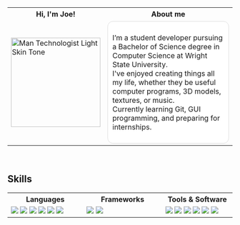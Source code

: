 <div width="100%" align="left">

<table>
<tr>

<th>Hi, I'm Joe!</th>
<th>About me</th>

</tr>

<tr>
  
<td width="150" valign="center">
  
<img src="https://raw.githubusercontent.com/Tarikul-Islam-Anik/Animated-Fluent-Emojis/master/Emojis/People%20with%20professions/Man%20Technologist%20Light%20Skin%20Tone.png" alt="Man Technologist Light Skin Tone" width="200" height="200" />

</td>

<td width="1000" valign="top">
<div style="padding: 10px; border-radius: 12px; background: #fff; border: 1px solid #ddd;">
  
I’m a student developer pursuing a Bachelor of Science degree in Computer Science at Wright State University.<br>
I've enjoyed creating things all my life, whether they be useful computer programs, 3D models, textures, or music.<br>
Currently learning Git, GUI programming, and preparing for internships.  

</div>
</td>

</tr>

</table>
</div>

<br />

## Skills

<div width="100%">
<table>
<tr>
<th>Languages</th>
<th>Frameworks</th>
<th>Tools & Software</th>

</tr>
<tr>
  
<td width="338" align="left" valign="top">
<img src="https://img.shields.io/badge/C++-015798?style=popout&logo=cplusplus&logoColor=white"/>
<img src="https://img.shields.io/badge/Java-f1941d?style=popout&logoColor=white"/>
<img src="https://img.shields.io/badge/Latex-008080?style=popout&logo=latex&logoColor=white"/>
<img src="https://img.shields.io/badge/R-2268bb?style=popout&logo=r&logoColor=white"/>
<img src="https://img.shields.io/badge/AutoHotkey-a4d2a6?style=popout&logo=autohotkey&logoColor=white"/>
<img src="https://img.shields.io/badge/Markdown-343a40?style=popout&logo=markdown&logoColor=white"/>
</td>

<td width="338" align="left" valign="top">
<img src="https://img.shields.io/badge/Qt-2cde85?style=popout&logo=qt&logoColor=white"/>
<img src="https://img.shields.io/badge/JavaFX-4ba3cb?style=popout&logoColor=white"/>
</td>

<td width="338" align="left" valign="top">
<img src="https://img.shields.io/badge/Git-F05032?style=popout&logo=git&logoColor=white"/>
<img src="https://img.shields.io/badge/VisualStudio-9f73d5?style=popout&logoColor=white"/>
<img src="https://img.shields.io/badge/Eclipse_IDE-050f36?style=popout&logo=eclipseide&logoColor=white"/>
<img src="https://img.shields.io/badge/GitKraken-148e84?style=popout&logo=gitkraken&logoColor=white"/>
<img src="https://img.shields.io/badge/Blender-f86d21?style=popout&logo=blender&logoColor=white"/>
<img src="https://img.shields.io/badge/AbletonLive-black?style=popout&logoColor=white"/>
</td>

</tr>

</table>
</div>

